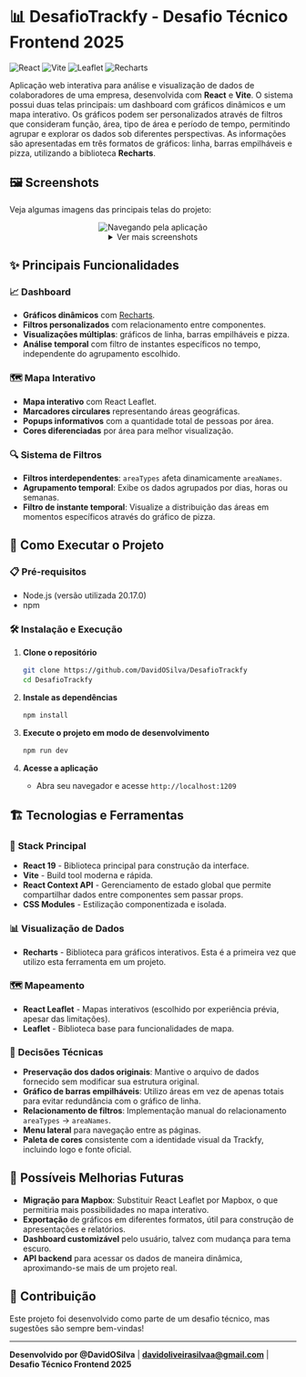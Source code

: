 # 📊 DesafioTrackfy - Desafio Técnico Frontend 2025

![React](https://img.shields.io/badge/React-20232A?style=for-the-badge&logo=react&logoColor=61DAFB)
![Vite](https://img.shields.io/badge/Vite-B73BFE?style=for-the-badge&logo=vite&logoColor=FFD62E)
![Leaflet](https://img.shields.io/badge/Leaflet-199900?style=for-the-badge&logo=leaflet&logoColor=white)
![Recharts](https://img.shields.io/badge/Recharts-FF6B6B?style=for-the-badge&logo=chart.js&logoColor=white)

Aplicação web interativa para análise e visualização de dados de colaboradores de uma empresa, desenvolvida com **React** e **Vite**. O sistema possui duas telas principais: um dashboard com gráficos dinâmicos e um mapa interativo. Os gráficos podem ser personalizados através de filtros que consideram função, área, tipo de área e período de tempo, permitindo agrupar e explorar os dados sob diferentes perspectivas. As informações são apresentadas em três formatos de gráficos: linha, barras empilháveis e pizza, utilizando a biblioteca **Recharts**.

## 🖼️ Screenshots
Veja algumas imagens das principais telas do projeto:

<div align="center">
   <img src="/screenshots/5.gif" alt="Navegando pela aplicação" width="800">
   
   <details>
      <summary>Ver mais screenshots</summary>
      <br>
      <img src="./screenshots/1.png" alt="Dashboard com gráfico de linha e agrupamento por hora" width="800"/>
      <br><br>
      <img src="/screenshots/2.png" alt="Dashboard com gráfico de barras e agrupamento por semana" width="800"/>
      <br><br>
      <img src="/screenshots/3.png" alt="Dashboard com gráfico de pizza e filtro aberto" width="800"/>
      <br><br>
      <img src="/screenshots/4.png" alt="Mapa interativo indicando a localização das áreas" width="800"/>
   </details>
</div>

## ✨ Principais Funcionalidades

### 📈 **Dashboard**
- **Gráficos dinâmicos** com [Recharts](recharts.org).
- **Filtros personalizados** com relacionamento entre componentes.
- **Visualizações múltiplas**: gráficos de linha, barras empilháveis e pizza.
- **Análise temporal** com filtro de instantes específicos no tempo, independente do agrupamento escolhido.

### 🗺️ **Mapa Interativo**
- **Mapa interativo** com React Leaflet.
- **Marcadores circulares** representando áreas geográficas.
- **Popups informativos** com a quantidade total de pessoas por área.
- **Cores diferenciadas** por área para melhor visualização.

### 🔍 **Sistema de Filtros**
- **Filtros interdependentes**: `areaTypes` afeta dinamicamente `areaNames`.
- **Agrupamento temporal**: Exibe os dados agrupados por dias, horas ou semanas.
- **Filtro de instante temporal**: Visualize a distribuição das áreas em momentos específicos através do gráfico de pizza. 

## 🚀 Como Executar o Projeto

### 📋 **Pré-requisitos**
- Node.js (versão utilizada 20.17.0)
- npm

### 🛠️ **Instalação e Execução**

1. **Clone o repositório**
   ```bash
   git clone https://github.com/DavidOSilva/DesafioTrackfy
   cd DesafioTrackfy
   ```

2. **Instale as dependências**
   ```bash
   npm install
   ```

3. **Execute o projeto em modo de desenvolvimento**
   ```bash
   npm run dev
   ``` 

4. **Acesse a aplicação**
   - Abra seu navegador e acesse `http://localhost:1209`


## 🏗️ **Tecnologias e Ferramentas**

### 🔧 **Stack Principal**
- **React 19** - Biblioteca principal para construção da interface.
- **Vite** - Build tool moderna e rápida.
- **React Context API** - Gerenciamento de estado global que permite compartilhar dados entre componentes sem passar props.
- **CSS Modules** - Estilização componentizada e isolada.

### 📊 **Visualização de Dados**
- **Recharts** - Biblioteca para gráficos interativos. Esta é a primeira vez que utilizo esta ferramenta em um projeto.

### 🗺️ **Mapeamento**
- **React Leaflet** - Mapas interativos (escolhido por experiência prévia, apesar das limitações).
- **Leaflet** - Biblioteca base para funcionalidades de mapa.

### 🎯 **Decisões Técnicas**

- **Preservação dos dados originais**: Mantive o arquivo de dados fornecido sem modificar sua estrutura original.
- **Gráfico de barras empilháveis**: Utilizo áreas em vez de apenas totais para evitar redundância com o gráfico de linha.
- **Relacionamento de filtros**: Implementação manual do relacionamento `areaTypes` → `areaNames`.
- **Menu lateral** para navegação entre as páginas.
- **Paleta de cores** consistente com a identidade visual da Trackfy, incluindo logo e fonte oficial.

## 🔮 **Possíveis Melhorias Futuras**

- **Migração para Mapbox**: Substituir React Leaflet por Mapbox, o que permitiria mais possibilidades no mapa interativo.
- **Exportação** de gráficos em diferentes formatos, útil para construção de apresentações e relatórios.
- **Dashboard customizável** pelo usuário, talvez com mudança para tema escuro.
- **API backend** para acessar os dados de maneira dinâmica, aproximando-se mais de um projeto real.

## 🤝 **Contribuição**

Este projeto foi desenvolvido como parte de um desafio técnico, mas sugestões são sempre bem-vindas!

---

**Desenvolvido por @DavidOSilva** | **davidoliveirasilvaa@gmail.com** | **Desafio Técnico Frontend 2025**
